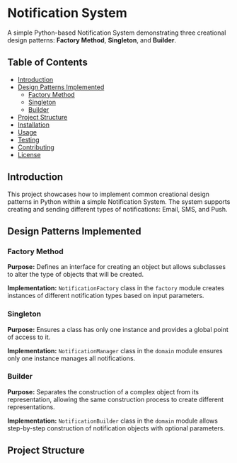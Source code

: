 # Notification System

A simple Python-based Notification System demonstrating three creational design patterns: **Factory Method**, **Singleton**, and **Builder**.

## Table of Contents
- [Introduction](#introduction)
- [Design Patterns Implemented](#design-patterns-implemented)
  - [Factory Method](#factory-method)
  - [Singleton](#singleton)
  - [Builder](#builder)
- [Project Structure](#project-structure)
- [Installation](#installation)
- [Usage](#usage)
- [Testing](#testing)
- [Contributing](#contributing)
- [License](#license)

## Introduction

This project showcases how to implement common creational design patterns in Python within a simple Notification System. The system supports creating and sending different types of notifications: Email, SMS, and Push.

## Design Patterns Implemented

### Factory Method

**Purpose:** Defines an interface for creating an object but allows subclasses to alter the type of objects that will be created.

**Implementation:** `NotificationFactory` class in the `factory` module creates instances of different notification types based on input parameters.

### Singleton

**Purpose:** Ensures a class has only one instance and provides a global point of access to it.

**Implementation:** `NotificationManager` class in the `domain` module ensures only one instance manages all notifications.

### Builder

**Purpose:** Separates the construction of a complex object from its representation, allowing the same construction process to create different representations.

**Implementation:** `NotificationBuilder` class in the `domain` module allows step-by-step construction of notification objects with optional parameters.

## Project Structure

